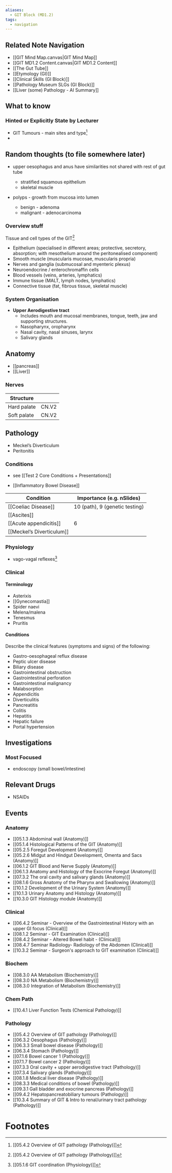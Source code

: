 ```yaml
---
aliases:
  - GIT Block (MD1.2)
tags:
  - navigation
---
```


## Related Note Navigation
- [[GIT Mind Map.canvas|GIT Mind Map]]
- [[GIT MD1.2 Content.canvas|GIT MD1.2 Content]]
- [[The Gut Tube]]
- [[Etymology (GI)]]
- [[Clinical Skills (GI Block)]]
- [[Pathology Museum SLGs (GI Block)]]
- [[Liver (some) Pathology - AI Summary]]


## What to know

### Hinted or Explicitly State by Lecturer
- GIT Tumours - main sites and type[^3]
- 
## Random thoughts (to file somewhere later)
- upper oesophagus and anus have similarities not shared with rest of gut tube
	- stratified squamous epithelium
	- skeletal muscle

 - polyps - growth from mucosa into lumen
	 - benign - adenoma
	 - malignant - adenocarcinoma
### Overview stuff
Tissue and cell types of the GIT[^1]
- Epithelium (specialised in different areas; protective, secretory, absorption; with mesothelium around the peritonealised component)
- Smooth muscle (muscularis mucosae, muscularis propria)
- Nerves and ganglia (submucosal and myenteric plexus)
- Neuroendocrine / enterochromaffin cells
- Blood vessels (veins, arteries, lymphatics)
- Immune tissue (MALT, lymph nodes, lymphatics)
- Connective tissue (fat, fibrous tissue, skeletal muscle)

### System Organisation
- **Upper Aerodigestive tract**
	- Includes mouth and mucosal membranes, tongue, teeth, jaw and supporting structures. 
	- Nasopharynx, oropharynx
	- Nasal cavity, nasal sinuses, larynx
	- Salivary glands
## Anatomy
- [[pancreas]]
- [[Liver]]

### Nerves

| Structure   |       |
| ----------- | ----- |
| Hard palate | CN.V2 |
| Soft palate | CN.V2 |

## Pathology
- Meckel’s Diverticulum
- Peritonitis

### Conditions
- see [[Test 2 Core Conditions + Presentations]]

- [[Inflammatory Bowel Disease]]

| Condition                 | Importance (e.g. nSlides)      |
| ------------------------- | ------------------------------ |
| [[Coeliac Disease]]       | 10 (path), 9 (genetic testing) |
| [[Ascites]]               |                                |
| [[Acute appendicitis]]    | 6                              |
| [[Meckel’s Diverticulum]] |                                |

### Physiology
- vago-vagal reflexes[^2]

### Clinical
#### Terminology
- Asterixis
- [[Gynecomastia]]
- Spider naevi
- Melena/malena
- Tenesmus
- Pruritis

#### Conditions
Describe the clinical features (symptoms and signs) of the following:
- Gastro-oesophageal reflux disease
- Peptic ulcer disease
- Biliary disease
- Gastrointestinal obstruction
- Gastrointestinal perforation
- Gastrointestinal malignancy
- Malabsorption
- Appendicitis
- Diverticulitis
- Pancreatitis
- Colitis
- Hepatitis
- Hepatic failure
- Portal hypertension
## Investigations

### Most Focused
- endoscopy (small bowel/intestine)




## Relevant Drugs

- NSAIDs 


## Events
### Anatomy
- [[05.1.3 Abdominal wall (Anatomy)]]
- [[05.1.4 Histological Patterns of the GIT (Anatomy)]]
- [[05.2.5 Foregut Development (Anatomy)]]
- [[05.2.6 Midgut and Hindgut Development, Omenta and Sacs (Anatomy)]]
- [[06.1.2 GIT Blood and Nerve Supply (Anatomy)]]
- [[06.1.3 Anatomy and Histology of the Exocrine Foregut (Anatomy)]]
- [[07.3.2 The oral cavity and salivary glands (Anatomy)]]
- [[08.1.6 Gross Anatomy of the Pharynx and Swallowing (Anatomy)]]
- [[10.1.2 Development of the Urinary System (Anatomy)]]
- [[10.1.3 Urinary Anatomy and Histology (Anatomy)]]
- [[10.3.0 GIT Histology module (Anatomy)]]
### Clinical
- [[06.4.2 Seminar - Overview of the Gastrointestinal History with an upper GI focus (Clinical)]]
- [[08.1.2 Seminar - GIT Examination (Clinical)]]
- [[08.4.2 Seminar - Altered Bowel habit - (Clinical)]]
- [[08.4.7 Seminar Radiology- Radiology of the Abdomen (Clinical)]]
- [[10.3.2 Seminar - Surgeon's approach to GIT examination (Clinical)]]
### Biochem
- [[08.3.0 AA Metabolism (Biochemistry)]]
- [[08.3.0 NA Metabolism (Biochemistry)]]
- [[08.3.0  Integration of Metabolism (Biochemistry)]]
### Chem Path
- [[10.4.1 Liver Function Tests (Chemical Pathology)]]
### Pathology
- [[05.4.2 Overview of GIT pathology (Pathology)]]
- [[06.3.2 Oesophagus (Pathology)]]
- [[06.3.3 Small bowel disease (Pathology)]]
- [[06.3.4 Stomach (Pathology)]]
- [[07.1.6 Bowel cancer 1 (Pathology)]]
- [[07.1.7 Bowel cancer 2 (Pathology)]]
- [[07.3.3 Oral cavity + upper aerodigestive tract (Pathology)]]
- [[07.3.4 Salivary glands (Pathology)]]
- [[08.1.8 Medical liver disease (Pathology)]]
- [[08.3.3 Medical conditions of bowel (Pathology)]]
- [[09.3.1 Gall bladder and exocrine pancreas (Pathology)]]
- [[09.4.2 Hepatopancreatobiliary tumours (Pathology)]]
- [[10.3.4 Summary of GIT & Intro to renal/urinary tract pathology (Pathology)]]
# Footnotes

[^1]: [[05.4.2 Overview of GIT pathology (Pathology)]]
[^2]: [[05.1.6 GIT coordination (Physiology)]]
[^3]: [[05.4.2 Overview of GIT pathology (Pathology)]]